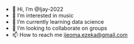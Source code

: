 - 👋 Hi, I’m @Ijay-2022
- 👀 I’m interested in music
- 🌱 I’m currently learning data science
- 💞️ I’m looking to collaborate on groups
- 📫 How to reach me ijeoma.ezeka@gmail.com

<!---
Ijay-2022/Ijay-2022 is a ✨ special ✨ repository because its `README.md` (this file) appears on your GitHub profile.
You can click the Preview link to take a look at your changes.
--->

